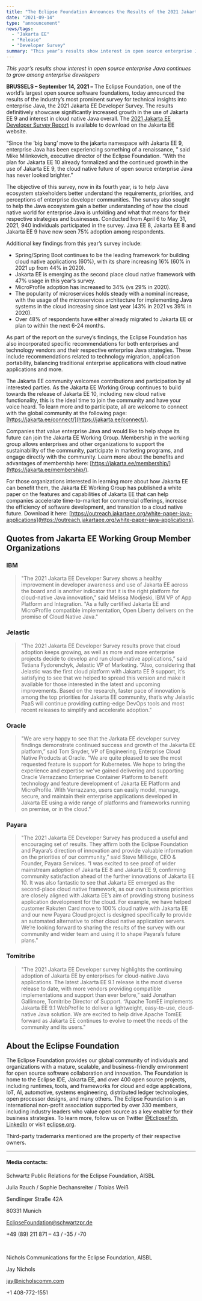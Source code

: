 ```yaml
---
title: "The Eclipse Foundation Announces the Results of the 2021 Jakarta EE Developer Survey"
date: "2021-09-14"
type: "announcement"
news/tags:
  - "Jakarta EE"
  - "Release"
  - "Developer Survey"
summary: "This year’s results show interest in open source enterprise Java continues to grow among enterprise developers."
---
```


_This year’s results show interest in open source enterprise Java continues to grow among enterprise developers_

**BRUSSELS – September 14, 2021 –** The Eclipse Foundation, one of the world’s largest open source software foundations, today announced the results of the industry’s most prominent survey for technical insights into enterprise Java, the 2021 Jakarta EE Developer Survey. The results definitively showcase significantly increased growth in the use of Jakarta EE 9 and interest in cloud native Java overall. The [2021 Jakarta EE Developer Survey Report](https://outreach.jakartaee.org/2021-developer-survey-report?utm_campaign=2021%20Jakarta%20EE%20Developer%20Survey&utm_source=press%20release) is available to download on the Jakarta EE website.

“Since the ‘big bang’ move to the jakarta namespace with Jakarta EE 9, enterprise Java has been experiencing something of a renaissance, ” said Mike Milinkovich, executive director of the Eclipse Foundation. “With the plan for Jakarta EE 10 already formalized and the continued growth in the use of Jakarta EE 9, the cloud native future of open source enterprise Java has never looked brighter.”

The objective of this survey, now in its fourth year, is to help Java ecosystem stakeholders better understand the requirements, priorities, and perceptions of enterprise developer communities. The survey also sought to help the Java ecosystem gain a better understanding of how the cloud native world for enterprise Java is unfolding and what that means for their respective strategies and businesses. Conducted from April 6 to May 31, 2021, 940 individuals participated in the survey. Java EE 8, Jakarta EE 8 and Jakarta EE 9 have now seen 75% adoption among respondents. 

Additional key findings from this year’s survey include:
- Spring/Spring Boot continues to be the leading framework for building cloud native applications (60%), with its share increasing 16% (60% in 2021 up from 44% in 2020).
- Jakarta EE is emerging as the second place cloud native framework with 47% usage in this year’s survey. 
- MicroProfile adoption has increased to 34% (vs 29% in 2020).
- The popularity of microservices holds steady with a nominal increase, with the usage of the microservices architecture for implementing Java systems in the cloud increasing since last year (43% in 2021 vs 39% in 2020).
- Over 48% of respondents have either already migrated to Jakarta EE or plan to within the next 6-24 months.

As part of the report on the survey’s findings, the Eclipse Foundation has also incorporated specific recommendations for both enterprises and technology vendors and their respective enterprise Java strategies.  These include recommendations related to technology migration, application portability, balancing traditional enterprise applications with cloud native applications and more. 

The Jakarta EE community welcomes contributions and participation by all interested parties. As the Jakarta EE Working Group continues to build towards the release of Jakarta EE 10, including new cloud native functionality, this is the ideal time to join the community and have your voice heard. To learn more and to participate, all are welcome to connect with the global community at the following page: [https://jakarta.ee/connect/](https://jakarta.ee/connect/).

Companies that value enterprise Java and would like to help shape its future can join the Jakarta EE Working Group. Membership in the working group allows enterprises and other organizations to support the sustainability of the community, participate in marketing programs, and engage directly with the community. Learn more about the benefits and advantages of membership here: [https://jakarta.ee/membership/](https://jakarta.ee/membership/).

For those organizations interested in learning more about how Jakarta EE can benefit them, the Jakarta EE Working Group has published a white paper on the features and capabilities of Jakarta EE that can help companies accelerate time-to-market for commercial offerings, increase the efficiency of software development, and transition to a cloud native future. Download it here: [https://outreach.jakartaee.org/white-paper-java-applications](https://outreach.jakartaee.org/white-paper-java-applications). 

## Quotes from Jakarta EE Working Group Member Organizations

### IBM
> "The 2021 Jakarta EE Developer Survey shows a healthy improvement in developer awareness and use of Jakarta EE across the board and is another indicator that it is the right platform for cloud-native Java innovation,” said Melissa Modjeski, IBM VP of App Platform and Integration. "As a fully certified Jakarta EE and MicroProfile compatible implementation, Open Liberty delivers on the promise of Cloud Native Java."

### Jelastic
> "The 2021 Jakarta EE Developer Survey results prove that cloud adoption keeps growing, as well as more and more enterprise projects decide to develop and run cloud-native applications,” said Tetiana Fydorenchyk, Jelastic VP of Marketing. “Also, considering that Jelastic was the first cloud platform with Jakarta EE 9 support, it’s satisfying to see that we helped to spread this version and make it available for those interested in the latest and upcoming improvements. Based on the research, faster pace of innovation is among the top priorities for Jakarta EE community, that’s why Jelastic PaaS will continue providing cutting-edge DevOps tools and most recent releases to simplify and accelerate adoption."

### Oracle
> "We are very happy to see that the Jarkata EE developer survey findings demonstrate continued success and growth of the Jakarta EE platform,” said Tom Snyder, VP of Engineering, Enterprise Cloud Native Products at Oracle. “We are quite pleased to see the most requested feature is support for Kubernetes. We hope to bring the experience and expertise we've gained delivering and supporting Oracle Verrazzano Enterprise Container Platform to benefit technology and feature development of Jakarta EE Platform and MicroProfile. With Verrazzano, users can easily model, manage, secure, and maintain their enterprise applications developed in Jakarta EE using a wide range of platforms and frameworks running on premise, or in the cloud."

### Payara
> "The 2021 Jakarta EE Developer Survey has produced a useful and encouraging set of results. They affirm both the Eclipse Foundation and Payara’s direction of innovation and provide valuable information on the priorities of our community,” said  Steve Millidge, CEO & Founder, Payara Services. “I was excited to see proof of wider mainstream adoption of Jakarta EE 8 and Jakarta EE 9, confirming community satisfaction ahead of the further innovations of Jakarta EE 10. It was also fantastic to see that Jakarta EE emerged as the second-place cloud native framework, as our own business priorities are closely aligned with Jakarta EE’s aim of providing strong business application development for the cloud. For example, we have helped customer Rakuten Card move to 100% cloud native with Jakarta EE and our new Payara Cloud project is designed specifically to provide an automated alternative to other cloud native application servers. We’re looking forward to sharing the results of the survey with our community and wider team and using it to shape Payara’s future plans."

### Tomitribe
> "The 2021 Jakarta EE Developer survey highlights the continuing adoption of Jakarta EE by enterprises for cloud-native Java applications. The latest Jakarta EE 9.1 release is the most diverse release to date, with more vendors providing compatible implementations and support than ever before,” said Jonathan Gallimore, Tomitribe Director of Support. “Apache TomEE implements Jakarta EE 9.1 WebProfile to deliver a lightweight, easy-to-use, cloud-native Java solution. We are excited to help drive Apache TomEE forward as Jakarta EE continues to evolve to meet the needs of the community and its users."

## About the Eclipse Foundation
The Eclipse Foundation provides our global community of individuals and organizations with a mature, scalable, and business-friendly environment for open source software collaboration and innovation. The Foundation is home to the Eclipse IDE, Jakarta EE, and over 400 open source projects, including runtimes, tools, and frameworks for cloud and edge applications, IoT, AI, automotive, systems engineering, distributed ledger technologies, open processor designs, and many others. The Eclipse Foundation is an international non-profit association supported by over 330 members, including industry leaders who value open source as a key enabler for their business strategies. To learn more, follow us on Twitter [@EclipseFdn](https://twitter.com/EclipseFdn), [LinkedIn](https://www.linkedin.com/company/eclipse-foundation/mycompany/) or visit [eclipse.org](https://www.eclipse.org/). 

Third-party trademarks mentioned are the property of their respective owners.

---

#### **Media contacts:**

Schwartz Public Relations for the Eclipse Foundation, AISBL

Julia Rauch / Sophie Dechansreiter / Tobias Weiß

Sendlinger Straße 42A

80331 Munich

EclipseFoundation@schwartzpr.de

+49 (89) 211 871 – 43 / -35 / -70

<br />

Nichols Communications for the Eclipse Foundation, AISBL

Jay Nichols

jay@nicholscomm.com

+1 408-772-1551
